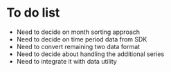 # To do list
- Need to decide on month sorting approach
- Need to decide on time period data from SDK
- Need to convert remaining two data format
- Need to decide about handling the additional series
- Need to integrate it with data utility
